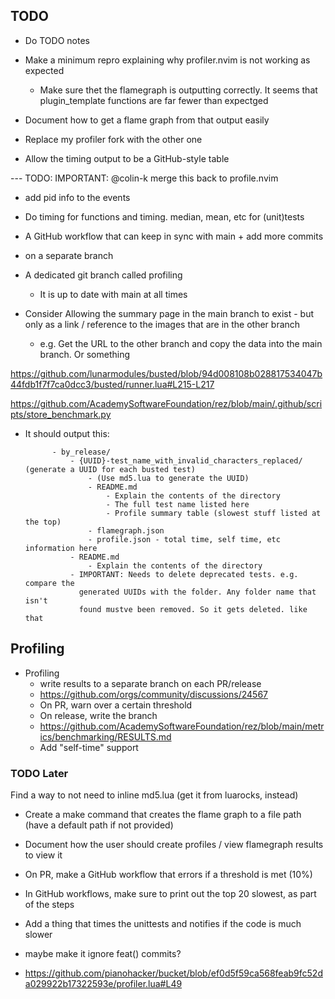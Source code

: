 ## TODO
- Do TODO notes

- Make a minimum repro explaining why profiler.nvim is not working as expected
    - Make sure thet the flamegraph is outputting correctly. It seems that
      plugin_template functions are far fewer than expectged

- Document how to get a flame graph from that output easily

- Replace my profiler fork with the other one
- Allow the timing output to be a GitHub-style table

--- TODO: IMPORTANT: @colin-k merge this back to profile.nvim
 - add pid info to the events

- Do timing for functions and timing. median, mean, etc for (unit)tests

- A GitHub workflow that can keep in sync with main + add more commits
 - on a separate branch
 - A dedicated git branch called profiling
    - It is up to date with main at all times
 - Consider Allowing the summary page in the main branch to exist - but only as a link / reference to the images that are in the other branch
    - e.g. Get the URL to the other branch and copy the data into the main branch. Or something

https://github.com/lunarmodules/busted/blob/94d008108b028817534047b44fdb1f7f7ca0dcc3/busted/runner.lua#L215-L217

https://github.com/AcademySoftwareFoundation/rez/blob/main/.github/scripts/store_benchmark.py

- It should output this:


            - by_release/
                - {UUID}-test_name_with_invalid_characters_replaced/ (generate a UUID for each busted test)
                    - (Use md5.lua to generate the UUID)
                    - README.md
                        - Explain the contents of the directory
                        - The full test name listed here
                        - Profile summary table (slowest stuff listed at the top)
                    - flamegraph.json
                    - profile.json - total time, self time, etc information here
                - README.md
                    - Explain the contents of the directory
                - IMPORTANT: Needs to delete deprecated tests. e.g. compare the
                  generated UUIDs with the folder. Any folder name that isn't
                  found mustve been removed. So it gets deleted. like that


## Profiling
- Profiling
  - write results to a separate branch on each PR/release
   - https://github.com/orgs/community/discussions/24567
    - On PR, warn over a certain threshold
    - On release, write the branch
    - https://github.com/AcademySoftwareFoundation/rez/blob/main/metrics/benchmarking/RESULTS.md
  - Add "self-time" support


### TODO Later
Find a way to not need to inline md5.lua (get it from luarocks, instead)

- Create a make command that creates the flame graph to a file path (have a default path if not provided)

- Document how the user should create profiles / view flamegraph results to view it

- On PR, make a GitHub workflow that errors if a threshold is met (10%)

- In GitHub workflows, make sure to print out the top 20 slowest, as part of the steps

- Add a thing that times the unittests and notifies if the code is much slower
 - maybe make it ignore feat() commits?



- https://github.com/pianohacker/bucket/blob/ef0d5f59ca568feab9fc52da029922b17322593e/profiler.lua#L49
